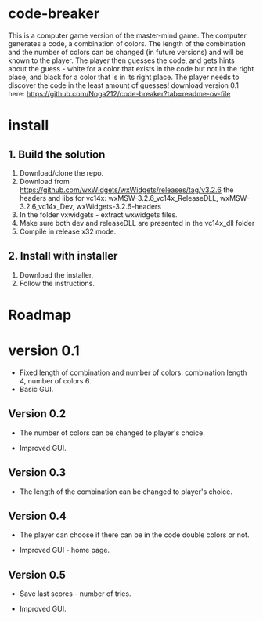 # code-breaker
This is a computer game version of the master-mind game.
The computer generates a code, a combination of colors. The length of the combination and the number of colors can be changed (in future versions) and will be known to the player.
The player then guesses the code, and gets hints about the guess - white for a color that exists in the code but not in the right place, and black for a color that is in its right place.
The player needs to discover the code in the least amount of guesses!
download version 0.1 here: https://github.com/Noga212/code-breaker?tab=readme-ov-file

# install
## 1. Build the solution
1. Download/clone the repo.
2. Download from https://github.com/wxWidgets/wxWidgets/releases/tag/v3.2.6 the headers and libs for vc14x: wxMSW-3.2.6_vc14x_ReleaseDLL, wxMSW-3.2.6_vc14x_Dev, wxWidgets-3.2.6-headers
3. In the folder vxwidgets - extract wxwidgets files.
4. Make sure both dev and releaseDLL are presented in the vc14x_dll folder
5. Compile in release x32 mode.
## 2. Install with installer
1. Download the installer,
2. Follow the instructions.

# Roadmap
# version 0.1
- Fixed length of combination and number of colors: combination length 4, number of colors 6.
- Basic GUI. 

## Version 0.2

- The number of colors can be changed to player's choice. 

- Improved GUI.

## Version 0.3

- The length of the combination can be changed to player's choice. 

## Version 0.4

- The player can choose if there can be in the code double colors or not. 

- Improved GUI - home page.

## Version 0.5

- Save last scores - number of tries. 

- Improved GUI.
